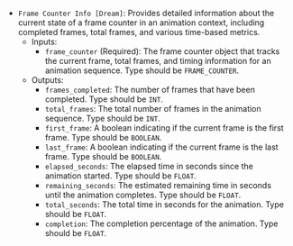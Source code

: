 - `Frame Counter Info [Dream]`: Provides detailed information about the current state of a frame counter in an animation context, including completed frames, total frames, and various time-based metrics.
    - Inputs:
        - `frame_counter` (Required): The frame counter object that tracks the current frame, total frames, and timing information for an animation sequence. Type should be `FRAME_COUNTER`.
    - Outputs:
        - `frames_completed`: The number of frames that have been completed. Type should be `INT`.
        - `total_frames`: The total number of frames in the animation sequence. Type should be `INT`.
        - `first_frame`: A boolean indicating if the current frame is the first frame. Type should be `BOOLEAN`.
        - `last_frame`: A boolean indicating if the current frame is the last frame. Type should be `BOOLEAN`.
        - `elapsed_seconds`: The elapsed time in seconds since the animation started. Type should be `FLOAT`.
        - `remaining_seconds`: The estimated remaining time in seconds until the animation completes. Type should be `FLOAT`.
        - `total_seconds`: The total time in seconds for the animation. Type should be `FLOAT`.
        - `completion`: The completion percentage of the animation. Type should be `FLOAT`.
